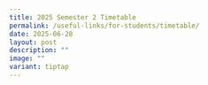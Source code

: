 ```yaml
---
title: 2025 Semester 2 Timetable
permalink: /useful-links/for-students/timetable/
date: 2025-06-28
layout: post
description: ""
image: ""
variant: tiptap
---
```

